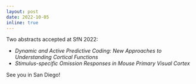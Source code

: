 ```yaml
---
layout: post
date: 2022-10-05
inline: true
---
```


Two abstracts accepted at SfN 2022: 
- _Dynamic and Active Predictive Coding: New Approaches to Understanding Cortical Functions_
- _Stimulus-specific Omission Responses in Mouse Primary Visual Cortex_

See you in San Diego! 